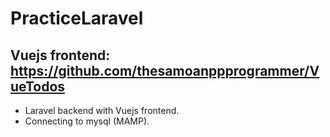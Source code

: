 # PracticeLaravel

## Vuejs frontend: https://github.com/thesamoanppprogrammer/VueTodos

* Laravel backend with Vuejs frontend.
* Connecting to mysql (MAMP).
